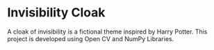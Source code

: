 # Invisibility Cloak
A cloak of invisibility is a fictional theme inspired by Harry Potter. This project is developed using Open CV and NumPy Libraries.
